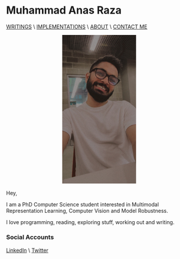 # Muhammad Anas Raza


[WRITINGS](writings.md) \ [IMPLEMENTATIONS](implementations.md) \ [ABOUT](about.md) \ [CONTACT ME](mailto:mraza@oakland.edu)

<p align="center">
<img src="myphoto.jpeg" alt="Muhammad Anas Raza" width="200" >
 </p>
Hey,

I am a PhD Computer Science student interested in Multimodal Representation Learning, Computer Vision and Model Robustness. 

I love programming, reading, exploring stuff, working out and writing.


### Social Accounts 

[LinkedIn](https://linkedin.com/in/memanasraza) \ [Twitter](https://twitter.com/anas_raza_m) 
